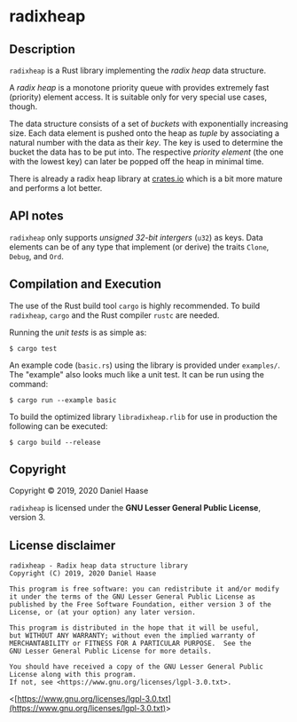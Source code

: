 # radixheap



## Description

`radixheap` is a Rust library implementing the *radix heap* data structure.

A *radix heap* is a monotone priority queue with provides extremely fast
(priority) element access. It is suitable only for very special use cases,
though.

The data structure consists of a set of *buckets* with exponentially increasing
size. Each data element is pushed onto the heap as *tuple* by associating a
natural number with the data as their *key*. The key is used to determine the
bucket the data has to be put into. The respective *priority element* (the one
with the lowest key) can later be popped off the heap in minimal time.


There is already a radix heap library at [crates.io](https://crates.io) which
is a bit more mature and performs a lot better.



## API notes

`radixheap` only supports *unsigned 32-bit intergers* (`u32`) as keys.
Data elements can be of any type that implement (or derive) the traits `Clone`,
`Debug`, and `Ord`.



## Compilation and Execution

The use of the Rust build tool `cargo` is highly recommended. To build
`radixheap`, `cargo` and the Rust compiler `rustc` are needed.

Running the *unit tests* is as simple as:

```
$ cargo test
```

An example code (`basic.rs`) using the library is provided under `examples/`.
The "example" also looks much like a unit test. It can be run using the command:

```
$ cargo run --example basic
```

To build the optimized library `libradixheap.rlib` for use in production the
following can be executed:

```
$ cargo build --release
```



## Copyright

Copyright &copy; 2019, 2020 Daniel Haase

`radixheap` is licensed under the **GNU Lesser General Public License**,
version 3.



## License disclaimer

```
radixheap - Radix heap data structure library
Copyright (C) 2019, 2020 Daniel Haase

This program is free software: you can redistribute it and/or modify
it under the terms of the GNU Lesser General Public License as
published by the Free Software Foundation, either version 3 of the
License, or (at your option) any later version.

This program is distributed in the hope that it will be useful,
but WITHOUT ANY WARRANTY; without even the implied warranty of
MERCHANTABILITY or FITNESS FOR A PARTICULAR PURPOSE.  See the
GNU Lesser General Public License for more details.

You should have received a copy of the GNU Lesser General Public
License along with this program.
If not, see <https://www.gnu.org/licenses/lgpl-3.0.txt>.
```

&lt;[https://www.gnu.org/licenses/lgpl-3.0.txt](https://www.gnu.org/licenses/lgpl-3.0.txt)&gt;
